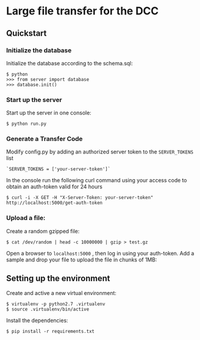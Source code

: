 # Large file transfer for the DCC


## Quickstart

### Initialize the database
Initialize the database according to the schema.sql:
```
$ python 
>>> from server import database
>>> database.init()
```

### Start up the server
Start up the server in one console:
```
$ python run.py
```

### Generate a Transfer Code
Modify config.py by adding an authorized server token to the `SERVER_TOKENS` list
```
`SERVER_TOKENS = ['your-server-token']`
```
In the console run the following curl command using your access code to obtain an auth-token valid for 24 hours
```
$ curl -i -X GET -H "X-Server-Token: your-server-token" http://localhost:5000/get-auth-token
```

### Upload a file:
Create a random gzipped file:
```
$ cat /dev/random | head -c 10000000 | gzip > test.gz
```

Open a browser to `localhost:5000` , then log in using your auth-token.
Add a sample and drop your file to upload the file in chunks of 1MB:


## Setting up the environment

Create and active a new virtual environment:
```
$ virtualenv -p python2.7 .virtualenv
$ source .virtualenv/bin/active
```

Install the dependencies:
```
$ pip install -r requirements.txt
```
